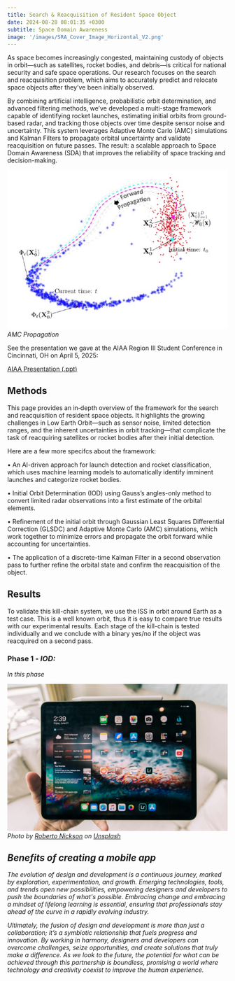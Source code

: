 ```yaml
---
title: Search & Reacquisition of Resident Space Object
date: 2024-08-28 08:01:35 +0300
subtitle: Space Domain Awareness
image: '/images/SRA_Cover_Image_Horizontal_V2.png'
---
```

As space becomes increasingly congested, maintaining custody of objects in orbit—such as satellites, rocket bodies, and debris—is critical for national security and safe space operations. Our research focuses on the search and reacquisition problem, which aims to accurately predict and relocate space objects after they’ve been initially observed.

By combining artificial intelligence, probabilistic orbit determination, and advanced filtering methods, we’ve developed a multi-stage framework capable of identifying rocket launches, estimating initial orbits from ground-based radar, and tracking those objects over time despite sensor noise and uncertainty. This system leverages Adaptive Monte Carlo (AMC) simulations and Kalman Filters to propagate orbital uncertainty and validate reacquisition on future passes. The result: a scalable approach to Space Domain Awareness (SDA) that improves the reliability of space tracking and decision-making.

<div class="gallery-box">
  <div class="gallery gallery-columns-2">
    <img src="/images/AMC_prop.jpg" loading="lazy" alt="Project">
  </div>
  <em>AMC Propagation</em>
</div>

See the presentation we gave at the AIAA Region III Student Conference in Cincinnati, OH on April 5, 2025:
<p>
  <a href="/files/AIAA Presentation V2.pptx" target="_blank">
    <i class="fa fa-file-pdf-o"></i> AIAA Presentation (.ppt)
  </a>
</p>

## Methods

This page provides an in‐depth overview of the framework for the search and reacquisition of resident space objects. It highlights the growing challenges in Low Earth Orbit—such as sensor noise, limited detection ranges, and the inherent uncertainties in orbit tracking—that complicate the task of reacquiring satellites or rocket bodies after their initial detection.

Here are a few more specifcs about the framework:

• An AI-driven approach for launch detection and rocket classification, which uses machine learning models to automatically identify imminent launches and categorize rocket bodies.

• Initial Orbit Determination (IOD) using Gauss’s angles-only method to convert limited radar observations into a first estimate of the orbital elements.

• Refinement of the initial orbit through Gaussian Least Squares Differential Correction (GLSDC) and Adaptive Monte Carlo (AMC) simulations, which work together to minimize errors and propagate the orbit forward while accounting for uncertainties.

• The application of a discrete-time Kalman Filter in a second observation pass to further refine the orbital state and confirm the reacquisition of the object.

## Results

To validate this kill-chain system, we use the ISS in orbit around Earth as a test case. This is a well known orbit, thus it is easy to compare true results with our experimental results. Each stage of the kill-chain is tested individually and we conclude with a binary yes/no if the object was reacquired on a second pass.

### Phase 1 - <em>IOD<em>:
In this phase


<div class="gallery-box">
  <div class="gallery">
    <img src="/images/project-example-5.jpg" loading="lazy" alt="Project">
  </div>
  <em>Photo by <a href="https://unsplash.com/@rpnickson">Roberto Nickson</a> on <a href="https://unsplash.com/">Unsplash</a></em>
</div>

## Benefits of creating a mobile app

The evolution of design and development is a continuous journey, marked by exploration, experimentation, and growth. Emerging technologies, tools, and trends open new possibilities, empowering designers and developers to push the boundaries of what's possible. Embracing change and embracing a mindset of lifelong learning is essential, ensuring that professionals stay ahead of the curve in a rapidly evolving industry.

Ultimately, the fusion of design and development is more than just a collaboration; it’s a symbiotic relationship that fuels progress and innovation. By working in harmony, designers and developers can overcome challenges, seize opportunities, and create solutions that truly make a difference. As we look to the future, the potential for what can be achieved through this partnership is boundless, promising a world where technology and creativity coexist to improve the human experience.

